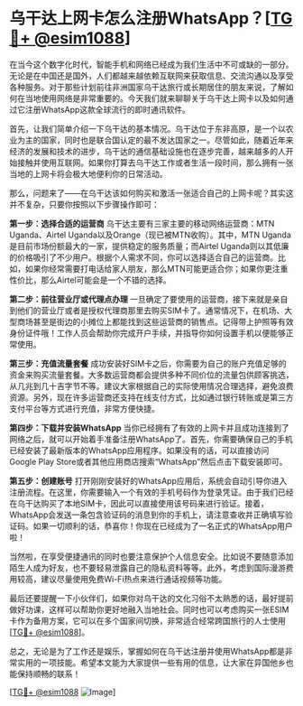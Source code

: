 # 乌干达上网卡怎么注册WhatsApp？[[TG💪+ @esim1088](https://t.me/s/esim1088)]

在当今这个数字化时代，智能手机和网络已经成为我们生活中不可或缺的一部分。无论是在中国还是国外，人们都越来越依赖互联网来获取信息、交流沟通以及享受各种服务。对于那些计划前往非洲国家乌干达旅行或长期居住的朋友来说，了解如何在当地使用网络是非常重要的。今天我们就来聊聊关于乌干达上网卡以及如何通过它注册WhatsApp这款全球流行的即时通讯软件。

首先，让我们简单介绍一下乌干达的基本情况。乌干达位于东非高原，是一个以农业为主的国家，同时也是联合国认定的最不发达国家之一。尽管如此，随着近年来经济的发展和技术的进步，乌干达的通信基础设施也在逐步完善，越来越多的人开始接触并使用互联网。如果你打算去乌干达工作或者生活一段时间，那么拥有一张当地的上网卡将会极大地便利你的日常活动。

那么，问题来了——在乌干达该如何购买和激活一张适合自己的上网卡呢？其实这并不复杂，只要你按照以下步骤操作即可：

**第一步：选择合适的运营商**
乌干达主要有三家主要的移动网络运营商：MTN Uganda、Airtel Uganda以及Orange（现已被MTN收购）。其中，MTN Uganda是目前市场份额最大的一家，提供稳定的服务质量；而Airtel Uganda则以其低廉的价格吸引了不少用户。根据个人需求不同，你可以选择适合自己的运营商。比如，如果你经常需要打电话给家人朋友，那么MTN可能更适合你；如果你更注重性价比，那么Airtel可能会是一个不错的选择。

**第二步：前往营业厅或代理点办理**
一旦确定了要使用的运营商，接下来就是亲自到他们的营业厅或者是授权代理商那里去购买SIM卡了。通常情况下，在机场、大型商场甚至是街边的小摊位上都能找到这些运营商的销售点。记得带上护照等有效身份证件哦！工作人员会帮助你完成开户手续，并指导你如何设置手机以便能够正常使用。

**第三步：充值流量套餐**
成功安装好SIM卡之后，你需要为自己的账户充值足够的资金来购买流量套餐。大多数运营商都会提供多种不同价位的流量包供顾客挑选，从几兆到几十吉字节不等。建议大家根据自己的实际使用情况合理选择，避免浪费资源。另外，现在许多运营商还支持在线支付方式，比如通过银行转账或是第三方支付平台等方式进行充值，非常方便快捷。

**第四步：下载并安装WhatsApp**
当你已经拥有了有效的上网卡并且成功连接到了网络之后，就可以开始着手准备注册WhatsApp了。首先，你需要确保自己的手机已经安装了最新版本的WhatsApp应用程序。如果没有的话，可以直接访问Google Play Store或者其他应用商店搜索“WhatsApp”然后点击下载安装即可。

**第五步：创建账号**
打开刚刚安装好的WhatsApp应用后，系统会自动引导你进入注册流程。在这里，你需要输入一个有效的手机号码作为登录凭证。由于我们已经在乌干达购买了本地SIM卡，因此可以直接使用该号码来进行验证。接着，WhatsApp会发送一条包含验证码的消息到你的手机上，请注意查收并正确填写验证码。如果一切顺利的话，恭喜你！你现在已经成为了一名正式的WhatsApp用户啦！

当然啦，在享受便捷通讯的同时也要注意保护个人信息安全。比如说不要随意添加陌生人成为好友，也不要轻易泄露自己的隐私资料等等。此外，考虑到国际漫游费用较高，建议尽量使用免费Wi-Fi热点来进行通话视频等功能。

最后还要提醒一下小伙伴们，如果你对乌干达的文化习俗不太熟悉的话，最好提前做好功课，这样可以帮助你更好地融入当地社会。同时也可以考虑购买一张ESIM卡作为备用方案，它可以在多个国家间切换，非常适合经常跨国旅行的人士使用[[TG💪+ @esim1088](https://t.me/s/esim1088)]。

总之，无论是为了工作还是娱乐，掌握如何在乌干达注册并使用WhatsApp都是非常实用的一项技能。希望本文能为大家提供一些有用的信息，让大家在异国他乡也能保持顺畅的联系！

[[TG💪+ @esim1088](https://t.me/s/esim1088) ![Image](https://i.postimg.cc/4NQfJmqS/Snipaste-2025-05-13-00-14-12.png)]